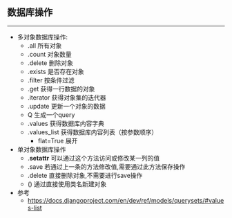 ## 数据库操作
---
* 多对象数据库操作:
	* .all				所有对象
	* .count			对象数量
	* .delete			删除对象
	* .exists			是否存在对象
	* .filter			按条件过滤
	* .get				获得一行数据的对象
	* .iterator			获得对象集的迭代器
	* .update			更新一个对象的数据
	* Q					生成一个query
	* .values			获得数据库内容字典
	* .values_list		获得数据库内容列表（按参数顺序）
		* flat=True		展开
* 单对象数据库操作
	* .__setattr__		可以通过这个方法访问或修改某一列的值
	* .save				若通过上一条的方法修改值,需要通过此方法保存操作
	* .delete			直接删除对象,不需要进行save操作
	* <ClassName>()		通过直接使用类名新建对象
* 参考
	* https://docs.djangoproject.com/en/dev/ref/models/querysets/#values-list

